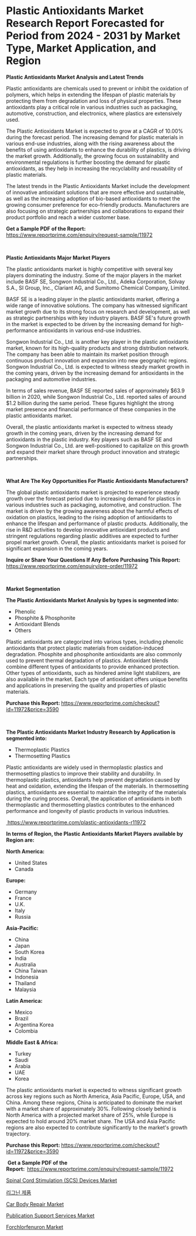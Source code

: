 <p><h1>Plastic Antioxidants Market Research Report Forecasted for Period from 2024 -  2031 by Market Type, Market Application, and Region</h1></p><p><strong>Plastic Antioxidants Market Analysis and Latest Trends</strong></p>
<p><p>Plastic antioxidants are chemicals used to prevent or inhibit the oxidation of polymers, which helps in extending the lifespan of plastic materials by protecting them from degradation and loss of physical properties. These antioxidants play a critical role in various industries such as packaging, automotive, construction, and electronics, where plastics are extensively used.</p><p>The Plastic Antioxidants Market is expected to grow at a CAGR of 10.00% during the forecast period. The increasing demand for plastic materials in various end-use industries, along with the rising awareness about the benefits of using antioxidants to enhance the durability of plastics, is driving the market growth. Additionally, the growing focus on sustainability and environmental regulations is further boosting the demand for plastic antioxidants, as they help in increasing the recyclability and reusability of plastic materials.</p><p>The latest trends in the Plastic Antioxidants Market include the development of innovative antioxidant solutions that are more effective and sustainable, as well as the increasing adoption of bio-based antioxidants to meet the growing consumer preference for eco-friendly products. Manufacturers are also focusing on strategic partnerships and collaborations to expand their product portfolio and reach a wider customer base.</p></p>
<p><strong>Get a Sample PDF of the Report:&nbsp;</strong> <a href="https://www.reportprime.com/enquiry/request-sample/11972">https://www.reportprime.com/enquiry/request-sample/11972</a></p>
<p>&nbsp;</p>
<p><strong>Plastic Antioxidants Major Market Players</strong></p>
<p><p>The plastic antioxidants market is highly competitive with several key players dominating the industry. Some of the major players in the market include BASF SE, Songwon Industrial Co., Ltd., Adeka Corporation, Solvay S.A., SI Group, Inc., Clariant AG, and Sumitomo Chemical Company, Limited.</p><p>BASF SE is a leading player in the plastic antioxidants market, offering a wide range of innovative solutions. The company has witnessed significant market growth due to its strong focus on research and development, as well as strategic partnerships with key industry players. BASF SE's future growth in the market is expected to be driven by the increasing demand for high-performance antioxidants in various end-use industries.</p><p>Songwon Industrial Co., Ltd. is another key player in the plastic antioxidants market, known for its high-quality products and strong distribution network. The company has been able to maintain its market position through continuous product innovation and expansion into new geographic regions. Songwon Industrial Co., Ltd. is expected to witness steady market growth in the coming years, driven by the increasing demand for antioxidants in the packaging and automotive industries.</p><p>In terms of sales revenue, BASF SE reported sales of approximately $63.9 billion in 2020, while Songwon Industrial Co., Ltd. reported sales of around $1.2 billion during the same period. These figures highlight the strong market presence and financial performance of these companies in the plastic antioxidants market.</p><p>Overall, the plastic antioxidants market is expected to witness steady growth in the coming years, driven by the increasing demand for antioxidants in the plastic industry. Key players such as BASF SE and Songwon Industrial Co., Ltd. are well-positioned to capitalize on this growth and expand their market share through product innovation and strategic partnerships.</p></p>
<p>&nbsp;</p>
<p><strong>What Are The Key Opportunities For Plastic Antioxidants Manufacturers?</strong></p>
<p><p>The global plastic antioxidants market is projected to experience steady growth over the forecast period due to increasing demand for plastics in various industries such as packaging, automotive, and construction. The market is driven by the growing awareness about the harmful effects of oxidation on plastics, leading to the rising adoption of antioxidants to enhance the lifespan and performance of plastic products. Additionally, the rise in R&D activities to develop innovative antioxidant products and stringent regulations regarding plastic additives are expected to further propel market growth. Overall, the plastic antioxidants market is poised for significant expansion in the coming years.</p></p>
<p><strong>Inquire or Share Your Questions If Any Before Purchasing This Report:</strong> <a href="https://www.reportprime.com/enquiry/pre-order/11972">https://www.reportprime.com/enquiry/pre-order/11972</a></p>
<p>&nbsp;</p>
<p><strong>Market Segmentation</strong></p>
<p><strong>The Plastic Antioxidants Market Analysis by types is segmented into:</strong></p>
<p><ul><li>Phenolic</li><li>Phosphite & Phosphonite</li><li>Antioxidant Blends</li><li>Others</li></ul></p>
<p><p>Plastic antioxidants are categorized into various types, including phenolic antioxidants that protect plastic materials from oxidation-induced degradation. Phosphite and phosphonite antioxidants are also commonly used to prevent thermal degradation of plastics. Antioxidant blends combine different types of antioxidants to provide enhanced protection. Other types of antioxidants, such as hindered amine light stabilizers, are also available in the market. Each type of antioxidant offers unique benefits and applications in preserving the quality and properties of plastic materials.</p></p>
<p><strong>Purchase this Report:&nbsp;</strong><a href="https://www.reportprime.com/checkout?id=11972&price=3590">https://www.reportprime.com/checkout?id=11972&price=3590</a></p>
<p>&nbsp;</p>
<p><strong>The Plastic Antioxidants Market Industry Research by Application is segmented into:</strong></p>
<p><ul><li>Thermoplastic Plastics</li><li>Thermosetting Plastics</li></ul></p>
<p><p>Plastic antioxidants are widely used in thermoplastic plastics and thermosetting plastics to improve their stability and durability. In thermoplastic plastics, antioxidants help prevent degradation caused by heat and oxidation, extending the lifespan of the materials. In thermosetting plastics, antioxidants are essential to maintain the integrity of the materials during the curing process. Overall, the application of antioxidants in both thermoplastic and thermosetting plastics contributes to the enhanced performance and longevity of plastic products in various industries.</p></p>
<p><a href="https://www.reportprime.com/plastic-antioxidants-r11972">&nbsp;https://www.reportprime.com/plastic-antioxidants-r11972</a></p>
<p><strong>In terms of Region, the Plastic Antioxidants Market Players available by Region are:</strong></p>
<p>
    <p> <strong> North America: </strong>
        <ul>
            <li>United States</li>
            <li>Canada</li>
        </ul>
        </p> 
    <p> <strong> Europe: </strong>
        <ul>
            <li>Germany</li>
            <li>France</li>
            <li>U.K.</li>
            <li>Italy</li>
            <li>Russia</li>
        </ul>
        </p> 
    <p> <strong> Asia-Pacific: </strong>
        <ul>
            <li>China</li>
            <li>Japan</li>
            <li>South Korea</li>
            <li>India</li>
            <li>Australia</li>
            <li>China Taiwan</li>
            <li>Indonesia</li>
            <li>Thailand</li>
            <li>Malaysia</li>
        </ul>
        </p> 
    <p> <strong> Latin America: </strong>
        <ul>
            <li>Mexico</li>
            <li>Brazil</li>
            <li>Argentina Korea</li>
            <li>Colombia</li>
        </ul>
        </p> 
    <p> <strong> Middle East & Africa: </strong>
        <ul>
            <li>Turkey</li>
            <li>Saudi</li>
            <li>Arabia</li>
            <li>UAE</li>
            <li>Korea</li>
        </ul>
    </p>
    </p>
<p><p>The plastic antioxidants market is expected to witness significant growth across key regions such as North America, Asia Pacific, Europe, USA, and China. Among these regions, China is anticipated to dominate the market with a market share of approximately 30%. Following closely behind is North America with a projected market share of 25%, while Europe is expected to hold around 20% market share. The USA and Asia Pacific regions are also expected to contribute significantly to the market's growth trajectory.</p></p>
<p><strong>Purchase this Report: </strong><a href="https://www.reportprime.com/checkout?id=11972&price=3590">https://www.reportprime.com/checkout?id=11972&price=3590</a></p>
<p>&nbsp;<strong>Get a Sample PDF of the Report:&nbsp;&nbsp;</strong><a href="https://www.reportprime.com/enquiry/request-sample/11972">https://www.reportprime.com/enquiry/request-sample/11972</a></p>
<p><strong></strong></p>
<p><p><a href="https://medium.com/@philipwolf32/global-spinal-cord-stimulation-scs-devices-market-analysis-trends-forecasts-and-growth-1c5511310652">Spinal Cord Stimulation (SCS) Devices Market</a></p><p><a href="https://medium.com/@bubblebutt879567/2024%EB%85%84%EB%B6%80%ED%84%B0-2031%EB%85%84%EA%B9%8C%EC%A7%80-%EA%B8%B0%EA%B0%84-%EB%8F%99%EC%95%88-%EB%A6%AC%EA%B7%B8%EB%8B%8C-%EC%A0%9C%ED%92%88-%EC%8B%9C%EC%9E%A5-%EC%A0%90%EC%9C%A0%EC%9C%A8-%EB%B0%8F-%EA%B2%BD%EC%9F%81-%ED%92%8D%EA%B2%BD%EC%97%90-%EB%8C%80%ED%95%9C-%ED%86%B5%EC%B0%B0%EB%A0%A5-9fd6151d10fc">리그닌 제품</a></p><p><a href="https://issuu.com/reportprime-2/docs/car-body-repair-market-size-2030.pptx">Car Body Repair Market</a></p><p><a href="https://issuu.com/reportprime-2/docs/publication-support-services-market-size-2030.pptx">Publication Support Services Market</a></p><p><a href="https://medium.com/@philipwolf32/global-forchlorfenuron-market-is-projected-to-grow-at-a-cagr-of-11-3-181457f41c49">Forchlorfenuron Market</a></p></p>
